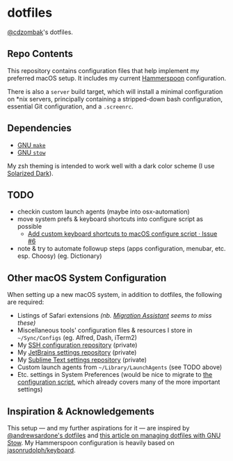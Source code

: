 # dotfiles

[@cdzombak](https://github.com/cdzombak/)'s dotfiles.

## Repo Contents

This repository contains configuration files that help implement my preferred macOS setup. It includes my current [Hammerspoon](http://www.hammerspoon.org) configuration.

There is also a `server` build target, which will install a minimal configuration on *nix servers, principally containing a stripped-down bash configuration, essential Git configuration, and a `.screenrc`.

## Dependencies

* [GNU `make`](https://www.gnu.org/software/make/)
* [GNU `stow`](https://www.gnu.org/software/stow/)

My zsh theming is intended to work well with a dark color scheme (I use [Solarized Dark](https://github.com/altercation/solarized/tree/master/iterm2-colors-solarized)).

## TODO

* checkin custom launch agents (maybe into osx-automation)
* move system prefs & keyboard shortcuts into configure script as possible
    * [Add custom keyboard shortcuts to macOS configure script · Issue #6](https://github.com/cdzombak/dotfiles/issues/6)
* note & try to automate followup steps (apps configuration, menubar, etc. esp. Choosy) (eg. Dictionary)

## Other macOS System Configuration

When setting up a new macOS system, in addition to dotfiles, the following are required:

* Listings of Safari extensions _(nb. [Migration Assistant](https://support.apple.com/en-us/HT204350) seems to miss these)_
* Miscellaneous tools' configuration files & resources I store in `~/Sync/Configs` (eg. Alfred, Dash, iTerm2)
* My [SSH configuration repository](https://github.com/cdzombak/sshconfig) (private)
* My [JetBrains settings repository](https://github.com/cdzombak/intellij-settings) (private)
* My [Sublime Text settings repository](https://github.com/cdzombak/sublime-text-config) (private)
* Custom launch agents from `~/Library/LaunchAgents` (see TODO above)
* Etc. settings in System Preferences (would be nice to migrate to [the configuration script](https://github.com/cdzombak/dotfiles/blob/master/macos-configure.sh), which already covers many of the more important settings)

## Inspiration & Acknowledgements

This setup — and my further aspirations for it — are inspired by [@andrewsardone's dotfiles](https://github.com/andrewsardone/dotfiles) and [this article on managing dotfiles with GNU Stow](http://brandon.invergo.net/news/2012-05-26-using-gnu-stow-to-manage-your-dotfiles.html). My Hammerspoon configuration is heavily based on [jasonrudolph/keyboard](https://github.com/jasonrudolph/keyboard).
